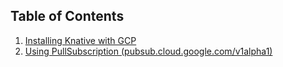 ## Table of Contents

1. [Installing Knative with GCP](./install/README.md)
1. [Using PullSubscription (pubsub.cloud.google.com/v1alpha1)](./pullsubscription/README.md)
